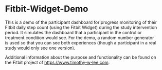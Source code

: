# Fitbit-Widget-Demo

This is a demo of the participant dashboard for progress monitoring of their Fitbit daily step count (using the Fitbit Widget) during the study intervention period. It simulates the dashboard that a participant in the control or treatment condition would see. For the demo, a random number generator is used so that you can see both experiences (though a participant in a real study would only see one version).

Additional information about the purpose and functionality can be found on the Fitbit project of https://www.timothy-w-lee.com.
